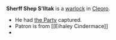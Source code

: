 **Sherff Shep S'lltak** is a [warlock](warlock) in [Cleoro](../../Locations/Adosa/Cleoro.md).

* He had [the Party](../Player%20Characters/The%20Party.md) captured.
* Patron is from [[Eihaley Cindermace]]
* 
